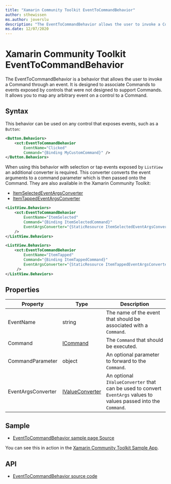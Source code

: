 ```yaml
---
title: "Xamarin Community Toolkit EventToCommandBehavior"
author: sthewissen
ms.author: joverslu
description: "The EventToCommandBehavior allows the user to invoke a Command through an event."
ms.date: 12/07/2020
---
```


# Xamarin Community Toolkit EventToCommandBehavior

The EventToCommandBehavior is a behavior that allows the user to invoke a Command through an event. It is designed to associate Commands to events exposed by controls that were not designed to support Commands. It allows you to map any arbitrary event on a control to a Command.

## Syntax

This behavior can be used on any control that exposes events, such as a `Button`:

```xml
<Button.Behaviors>
    <xct:EventToCommandBehavior
        EventName="Clicked"
        Command="{Binding MyCustomCommand}" />
</Button.Behaviors>
```

When using this behavior with selection or tap events exposed by `ListView` an additional converter is required. This converter converts the event arguments to a command parameter which is then passed onto the Command. They are also available in the Xamarin Community Toolkit:

- [ItemSelectedEventArgsConverter](~/converters/itemselectedeventargsconverter.md)
- [ItemTappedEventArgsConverter](~/converters/itemtappedeventargsconverter.md)

```xml
<ListView.Behaviors>
    <xct:EventToCommandBehavior
        EventName="ItemSelected"
        Command="{Binding ItemSelectedCommand}"
        EventArgsConverter="{StaticResource ItemSelectedEventArgsConverter}"
    />
</ListView.Behaviors>
```

```xml
<ListView.Behaviors>
    <xct:EventToCommandBehavior
        EventName="ItemTapped"
        Command="{Binding ItemTappedCommand}"
        EventArgsConverter="{StaticResource ItemTappedEventArgsConverter}"
     />
</ListView.Behaviors>
```

## Properties

|Property  |Type  |Description  |
|---------|---------|---------|
| EventName | string | The name of the event that should be associated with a `Command`. |
| Command | [ICommand](xref:System.Windows.Input.ICommand) | The `Command` that should be executed. |
| CommandParameter | object | An optional parameter to forward to the `Command`. |
| EventArgsConverter | [IValueConverter](xref:Xamarin.Forms.IValueConverter) | An optional `IValueConverter` that can be used to convert `EventArgs` values to values passed into the `Command`. |

## Sample

- [EventToCommandBehavior sample page Source](https://github.com/xamarin/XamarinCommunityToolkit/blob/main/samples/XCT.Sample/Pages/Behaviors/EventToCommandBehaviorPage.xaml)

You can see this in action in the [Xamarin Community Toolkit Sample App](https://github.com/xamarin/XamarinCommunityToolkit).

## API

* [EventToCommandBehavior source code](https://github.com/xamarin/XamarinCommunityToolkit/blob/main/src/CommunityToolkit/Xamarin.CommunityToolkit/Behaviors/EventToCommandBehavior.shared.cs)
